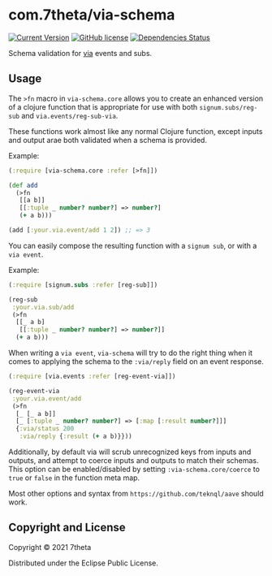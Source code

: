 # com.7theta/via-schema
[![Current Version](https://img.shields.io/clojars/v/com.7theta/via-schema.svg)](https://clojars.org/com.7theta/via-schema)
[![GitHub license](https://img.shields.io/github/license/7theta/via-schema.svg)](LICENSE)
[![Dependencies Status](https://jarkeeper.com/7theta/via-schema/status.svg)](https://jarkeeper.com/7theta/via-schema)

Schema validation for [via](https://github.com/7theta/via) events and subs.

## Usage

The `>fn` macro in `via-schema.core` allows you to create an enhanced
version of a clojure function that is appropriate for use with both
`signum.subs/reg-sub` and `via.events/reg-sub-via`.

These functions work almost like any normal Clojure function, except
inputs and output arae both validated when a schema is provided.

Example:

```clojure
(:require [via-schema.core :refer [>fn]])

(def add
  (>fn
   [[a b]]
   [[:tuple _ number? number?] => number?]
   (+ a b)))

(add [:your.via.event/add 1 2]) ;; => 3
```

You can easily compose the resulting function with a `signum sub`,
or with a `via event`.

Example:

```clojure
(:require [signum.subs :refer [reg-sub]])

(reg-sub
 :your.via.sub/add
 (>fn
  [[_ a b]
   [[:tuple _ number? number?] => number?]]
  (+ a b)))
```

When writing a `via event`, `via-schema` will try to do the right
thing when it comes to applying the schema to the `:via/reply` field
on an event response. 

```clojure
(:require [via.events :refer [reg-event-via]])

(reg-event-via
 :your.via.event/add
 (>fn
  [_ [_ a b]]
  [_ [:tuple _ number? number?] => [:map [:result number?]]]
  {:via/status 200
   :via/reply {:result (+ a b)}}))
```

Additionally, by default via will scrub unrecognized keys from inputs
and outputs, and attempt to coerce inputs and outputs to match their
schemas. This option can be enabled/disabled by setting
`:via-schema.core/coerce` to `true` or `false` in the function meta
map.

Most other options and syntax from `https://github.com/teknql/aave`
should work.

## Copyright and License

Copyright © 2021 7theta

Distributed under the Eclipse Public License.

